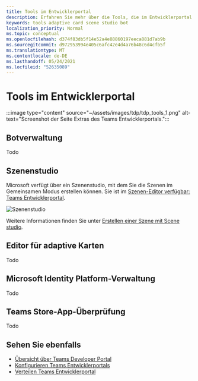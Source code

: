 ```yaml
---
title: Tools im Entwicklerportal
description: Erfahren Sie mehr über die Tools, die im Entwicklerportal verfügbar sind.
keywords: tools adaptive card scene studio bot
localization_priority: Normal
ms.topic: conceptual
ms.openlocfilehash: d374f83db5f14e52a4e88860197eeca881d7ab9b
ms.sourcegitcommit: d972953994e405c6afc42e4d4a76b48c6d4cfb5f
ms.translationtype: MT
ms.contentlocale: de-DE
ms.lasthandoff: 05/24/2021
ms.locfileid: "52635089"
---
```

# <a name="tools-in-developer-portal"></a>Tools im Entwicklerportal

:::image type="content" source="~/assets/images/tdp/tdp_tools_1.png" alt-text="Screenshot der Seite Extras des Teams Entwicklerportals.":::

## <a name="bot-management"></a>Botverwaltung

Todo

## <a name="scene-studio"></a>Szenenstudio

Microsoft verfügt über ein Szenenstudio, mit dem Sie die Szenen im Gemeinsamen Modus erstellen können. Sie ist im [Szenen-Editor verfügbar: Teams Entwicklerportal](https://dev.teams.microsoft.com/scenes).

![Szenenstudio](~/assets/images/apps-in-meetings/scene-design-studio.png)

Weitere Informationen finden Sie unter [Erstellen einer Szene mit Scene studio](../apps-in-teams-meetings/teams-together-mode.md#build-a-scene-using-the-scene-studio).

## <a name="adaptive-card-editor"></a>Editor für adaptive Karten

Todo

## <a name="microsoft-identity-platform-management"></a>Microsoft Identity Platform-Verwaltung

Todo

## <a name="teams-store-app-validation"></a>Teams Store-App-Überprüfung

Todo

## <a name="see-also"></a>Sehen Sie ebenfalls

* [Übersicht über Teams Developer Portal](~/concepts/build-and-test/teams-developer-portal.md)
* [Konfigurieren Teams Entwicklerportals](~/concepts/tdp-configuration.md)
* [Verteilen Teams Entwicklerportal](~/concepts/tdp-distribute.md)